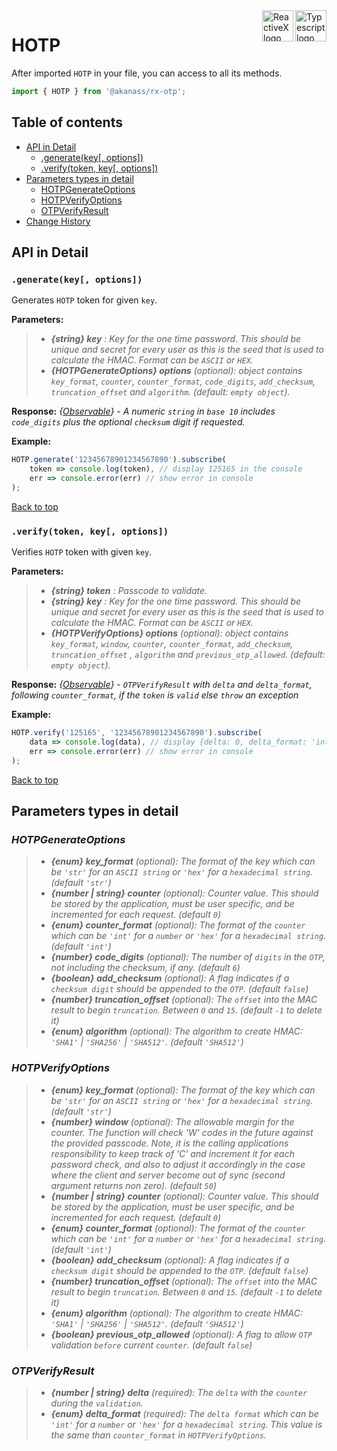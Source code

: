 <div style='margin-bottom:20px;'>
<div>
    <a href='https://www.typescriptlang.org/docs/tutorial.html'>
        <img src='https://cdn-images-1.medium.com/max/800/1*8lKzkDJVWuVbqumysxMRYw.png'
             align='right' alt='Typescript logo' width='50' height='50' style='border:none;' />
    </a>
    <a href='http://reactivex.io/rxjs'>
        <img src='http://reactivex.io/assets/Rx_Logo_S.png'
             align='right' alt='ReactiveX logo' width='50' height='50' style='border:none;' />
    </a>
</div>
</div>

# HOTP

After imported `HOTP` in your file, you can access to all its methods.

```typescript
import { HOTP } from '@akanass/rx-otp';
```

## Table of contents

* [API in Detail](#api-in-detail)
    * [.generate(key[, options])](#generatekey-options)
    * [.verify(token, key[, options])](#generatetoken-key-options)
* [Parameters types in detail](#parameters-types-in-detail)
    * [HOTPGenerateOptions](#hotpgenerateoptions)
    * [HOTPVerifyOptions](#hotpverifyoptions)
    * [OTPVerifyResult](#otpverifyresult)
* [Change History](#change-history)

## API in Detail

### `.generate(key[, options])`

Generates `HOTP` token for given `key`.

**Parameters:**
> - ***{string} key*** *: Key for the one time password. This should be unique and secret for every user as this is the seed that is used to calculate the HMAC. Format can be `ASCII` or `HEX`.*
> - ***{HOTPGenerateOptions} options*** *(optional): object contains `key_format`, `counter`, `counter_format`, `code_digits`, `add_checksum`, `truncation_offset` and `algorithm`. (default: `empty object`).*

**Response:**
*{[Observable](https://github.com/ReactiveX/rxjs/blob/master/src/internal/Observable.ts)} - A numeric `string` in `base 10` includes `code_digits` plus the optional `checksum` digit if requested.*

**Example:**
```typescript
HOTP.generate('12345678901234567890').subscribe(
    token => console.log(token), // display 125165 in the console
    err => console.error(err) // show error in console
);
```

[Back to top](#table-of-contents)

### `.verify(token, key[, options])`

Verifies `HOTP` token with given `key`.

**Parameters:**
> - ***{string} token*** *: Passcode to validate.*
> - ***{string} key*** *: Key for the one time password. This should be unique and secret for every user as this is the seed that is used to calculate the HMAC. Format can be `ASCII` or `HEX`.*
> - ***{HOTPVerifyOptions} options*** *(optional): object contains `key_format`, `window`, `counter`, `counter_format`, `add_checksum`, `truncation_offset` , `algorithm` and `previous_otp_allowed`. (default: `empty object`).*

**Response:**
*{[Observable](https://github.com/ReactiveX/rxjs/blob/master/src/internal/Observable.ts)} - `OTPVerifyResult` with `delta` and `delta_format`, following `counter_format`, if the `token` is `valid` else `throw` an exception*

**Example:**
```typescript
HOTP.verify('125165', '12345678901234567890').subscribe(
    data => console.log(data), // display {delta: 0, delta_format: 'int'} in the console
    err => console.error(err) // show error in console
);
```

[Back to top](#table-of-contents)

## Parameters types in detail

### *HOTPGenerateOptions*
> - ***{enum} key_format*** *(optional): The format of the key which can be `'str'` for an `ASCII string` or `'hex'` for a `hexadecimal string`. (default `'str'`)*
> - ***{number | string} counter*** *(optional): Counter value. This should be stored by the application, must be user specific, and be incremented for each request. (default `0`)*
> - ***{enum} counter_format*** *(optional): The format of the `counter` which can be `'int'` for a `number` or `'hex'` for a `hexadecimal string`. (default `'int'`)*
> - ***{number} code_digits*** *(optional): The number of `digits` in the `OTP`, not including the checksum, if any. (default `6`)*
> - ***{boolean} add_checksum*** *(optional): A flag indicates if a `checksum digit` should be appended to the `OTP`. (default `false`)*
> - ***{number} truncation_offset*** *(optional): The `offset` into the MAC result to begin `truncation`. Between `0` and `15`. (default `-1` to delete it)*
> - ***{enum} algorithm*** *(optional): The algorithm to create HMAC: `'SHA1'` | `'SHA256'` | `'SHA512'`. (default `'SHA512'`)*

### *HOTPVerifyOptions*
> - ***{enum} key_format*** *(optional): The format of the key which can be `'str'` for an `ASCII string` or `'hex'` for a `hexadecimal string`. (default `'str'`)*
> - ***{number} window*** *(optional): The allowable margin for the counter.  The function will check 'W' codes in the future against the provided passcode.  Note, it is the calling applications responsibility to keep track of 'C' and increment it for each password check, and also to adjust it accordingly in the case where the client and server become out of sync (second argument returns non zero). (default `50`)*
> - ***{number | string} counter*** *(optional): Counter value. This should be stored by the application, must be user specific, and be incremented for each request. (default `0`)*
> - ***{enum} counter_format*** *(optional): The format of the `counter` which can be `'int'` for a `number` or `'hex'` for a `hexadecimal string`. (default `'int'`)*
> - ***{boolean} add_checksum*** *(optional): A flag indicates if a `checksum digit` should be appended to the `OTP`. (default `false`)*
> - ***{number} truncation_offset*** *(optional): The `offset` into the MAC result to begin `truncation`. Between `0` and `15`. (default `-1` to delete it)*
> - ***{enum} algorithm*** *(optional): The algorithm to create HMAC: `'SHA1'` | `'SHA256'` | `'SHA512'`. (default `'SHA512'`)*
> - ***{boolean} previous_otp_allowed*** *(optional): A flag to allow `OTP` validation `before` current `counter`. (default `false`)*

### *OTPVerifyResult*
> - ***{number | string} delta*** *(required): The `delta` with the `counter` during the `validation`.*
> - ***{enum} delta_format*** *(required): The `delta format` which can be `'int'` for a `number` or `'hex'` for a `hexadecimal string`. This value is the same than `counter_format` in `HOTPVerifyOptions`.*